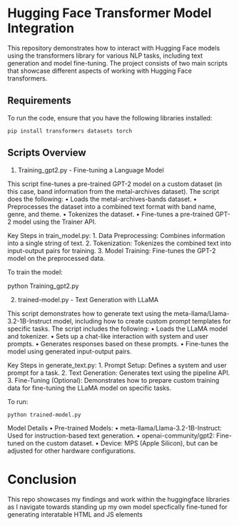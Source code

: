 # Hugging Face Transformer Model Integration

This repository demonstrates how to interact with Hugging Face models using the transformers library for various NLP tasks, including text generation and model fine-tuning. The project consists of two main scripts that showcase different aspects of working with Hugging Face transformers.

## Requirements

To run the code, ensure that you have the following libraries installed:

```pip install transformers datasets torch```

## Scripts Overview

 1. Training_gpt2.py - Fine-tuning a Language Model

This script fine-tunes a pre-trained GPT-2 model on a custom dataset (in this case, band information from the metal-archives dataset). The script does the following:
	•	Loads the metal-archives-bands dataset.
	•	Preprocesses the dataset into a combined text format with band name, genre, and theme.
	•	Tokenizes the dataset.
	•	Fine-tunes a pre-trained GPT-2 model using the Trainer API.

Key Steps in train_model.py:
	1.	Data Preprocessing: Combines information into a single string of text.
	2.	Tokenization: Tokenizes the combined text into input-output pairs for training.
	3.	Model Training: Fine-tunes the GPT-2 model on the preprocessed data.

To train the model:

python Training_gpt2.py

 2. trained-model.py - Text Generation with LLaMA

This script demonstrates how to generate text using the meta-llama/Llama-3.2-1B-Instruct model, including how to create custom prompt templates for specific tasks. The script includes the following:
	•	Loads the LLaMA model and tokenizer.
	•	Sets up a chat-like interaction with system and user prompts.
	•	Generates responses based on these prompts.
	•	Fine-tunes the model using generated input-output pairs.

Key Steps in generate_text.py:
	1.	Prompt Setup: Defines a system and user prompt for a task.
	2.	Text Generation: Generates text using the pipeline API.
	3.	Fine-Tuning (Optional): Demonstrates how to prepare custom training data for fine-tuning the LLaMA model on specific tasks.

To run:

```python trained-model.py```

Model Details
	•	Pre-trained Models:
	•	meta-llama/Llama-3.2-1B-Instruct: Used for instruction-based text generation.
	•	openai-community/gpt2: Fine-tuned on the custom dataset.
	•	Device: MPS (Apple Silicon), but can be adjusted for other hardware configurations.

# Conclusion

This repo showcases my findings and work within the huggingface libraries as I navigate towards standing up my own model specfically fine-tuned for generating interatable HTML and JS elements 
